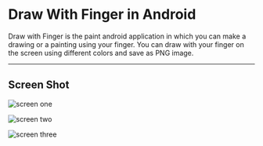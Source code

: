 Draw With Finger in Android
===================


Draw with Finger is the paint android application in which you can make a drawing or a painting using your finger. You can draw with your finger on the screen using different colors and save as PNG image.

----------


Screen Shot
-------------

![screen one](https://github.com/essamgoda/DrawWithFingerInAndroid/blob/master/ScreenShot/Screenshot-1.png)

![screen two](https://github.com/essamgoda/DrawWithFingerInAndroid/blob/master/ScreenShot/Screenshot-2.png)

![screen three](https://github.com/essamgoda/DrawWithFingerInAndroid/blob/master/ScreenShot/Screenshot-3.png)
